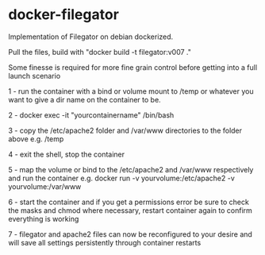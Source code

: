 # docker-filegator

Implementation of Filegator on debian dockerized.

Pull the files, build with "docker build -t filegator:v007 ."

Some finesse is required for more fine grain control before getting into a full launch scenario

1 - run the container with a bind or volume mount to /temp or whatever you want to give a dir name on the container to be.

2 - docker exec -it "yourcontainername" /bin/bash

3 - copy the /etc/apache2 folder and /var/www directories to the folder above e.g. /temp

4 - exit the shell, stop the container

5 - map the volume or bind to the /etc/apache2 and /var/www respectively and run the container e.g. docker run -v yourvolume:/etc/apache2 -v yourvolume:/var/www

6 - start the container and if you get a permissions error be sure to check the masks and chmod where necessary, restart container again to confirm everything is working

7 - filegator and apache2 files can now be reconfigured to your desire and will save all settings persistently through container restarts


